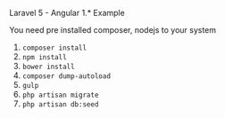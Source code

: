 Laravel 5 - Angular 1.* Example

You need pre installed composer, nodejs to your system

1. `composer install`
2. `npm install`
3. `bower install`
4. `composer dump-autoload`
5. `gulp`
6. `php artisan migrate`
7. `php artisan db:seed`